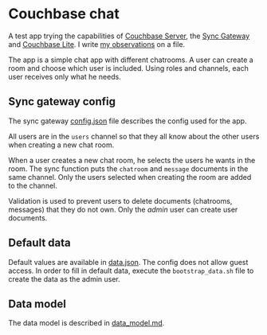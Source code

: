 # Couchbase chat

A test app trying the capabilities of [Couchbase Server](http://www.couchbase.com/nosql-databases/couchbase-server), the [Sync Gateway](http://developer.couchbase.com/mobile/get-started/what-is-sync-gateway/index.html) and [Couchbase Lite](http://developer.couchbase.com/mobile/get-started/couchbase-lite-overview/index.html). I write [my observations](CBL_report.md) on a file.

The app is a simple chat app with different chatrooms. A user can create a room and choose which user is included. Using roles and channels, each user receives only what he needs.

## Sync gateway config

The sync gateway [config.json](sync-gateway.json) file describes the config used for the app.

All users are in the `users` channel so that they all know about the other users when creating a new chat room.

When a user creates a new chat room, he selects the users he wants in the room. The sync function puts the `chatroom` and `message` documents in the same channel. Only the users selected when creating the room are added to the channel.

Validation is used to prevent users to delete documents (chatrooms, messages) that they do not own. Only the *admin* user can create user documents.

## Default data

Default values are available in [data.json](sync-gateway/data.json).
The config does not allow guest access. In order to fill in default data, execute the `bootstrap_data.sh` file to create the data as the admin user.

## Data model

The data model is described in [data_model.md](sync-gateway/data_model.md).
